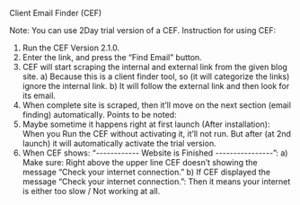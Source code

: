 Client Email Finder (CEF)

Note:	You can use 2Day trial version of a CEF.
Instruction for using CEF:
  1)	Run the CEF Version 2.1.0.
  2)	Enter the link, and press the “Find Email” button.
  3)	CEF will start scraping the internal and external link from the given blog site.
    a)	Because this is a client finder tool, so (it will categorize the links) ignore the internal link.
    b)	It will follow the external link and then look for its email.
  4)	When complete site is scraped, then it’ll move on the next section (email finding) automatically.
Points to be noted:
  1)	Maybe sometime it happens right at first launch (After installation): When you Run the CEF without activating it, it’ll not run. But after (at 2nd launch) it will    automatically activate the trial version.
  2)	When CEF shows: “------------ Website is Finished ----------------”:
    a)	Make sure: Right above the upper line CEF doesn’t showing the message “Check your internet connection.”
    b)	If CEF displayed the message “Check your internet connection.”: Then it means your internet is either too slow / Not working at all.
